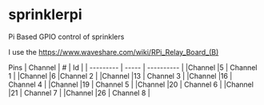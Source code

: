 # sprinklerpi
Pi Based GPIO control of sprinklers

I use the https://www.waveshare.com/wiki/RPi_Relay_Board_(B)

Pins
| Channel | #   | Id |
| --------- | ----- | ---------- | 
|Channel 	|5	  | Channel 1 |
|Channel   |6	  |Channel 2 |
|Channel   |13	| Channel 3 |
|Channel   |16	| Channel 4 |
|Channel 	|19	| Channel 5 |
|Channel 	|20	| Channel 6 |
|Channel   |21	| Channel 7 |
|Channel   |26	| Channel 8 |
